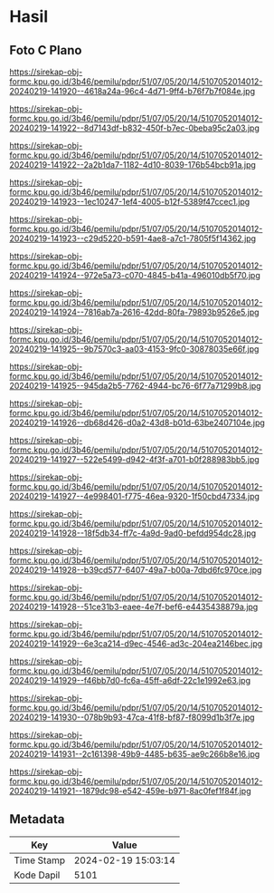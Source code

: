 # Hasil

## Foto C Plano

https://sirekap-obj-formc.kpu.go.id/3b46/pemilu/pdpr/51/07/05/20/14/5107052014012-20240219-141920--4618a24a-96c4-4d71-9ff4-b76f7b7f084e.jpg

https://sirekap-obj-formc.kpu.go.id/3b46/pemilu/pdpr/51/07/05/20/14/5107052014012-20240219-141922--8d7143df-b832-450f-b7ec-0beba95c2a03.jpg

https://sirekap-obj-formc.kpu.go.id/3b46/pemilu/pdpr/51/07/05/20/14/5107052014012-20240219-141922--2a2b1da7-1182-4d10-8039-176b54bcb91a.jpg

https://sirekap-obj-formc.kpu.go.id/3b46/pemilu/pdpr/51/07/05/20/14/5107052014012-20240219-141923--1ec10247-1ef4-4005-b12f-5389f47ccec1.jpg

https://sirekap-obj-formc.kpu.go.id/3b46/pemilu/pdpr/51/07/05/20/14/5107052014012-20240219-141923--c29d5220-b591-4ae8-a7c1-7805f5f14362.jpg

https://sirekap-obj-formc.kpu.go.id/3b46/pemilu/pdpr/51/07/05/20/14/5107052014012-20240219-141924--972e5a73-c070-4845-b41a-496010db5f70.jpg

https://sirekap-obj-formc.kpu.go.id/3b46/pemilu/pdpr/51/07/05/20/14/5107052014012-20240219-141924--7816ab7a-2616-42dd-80fa-79893b9526e5.jpg

https://sirekap-obj-formc.kpu.go.id/3b46/pemilu/pdpr/51/07/05/20/14/5107052014012-20240219-141925--9b7570c3-aa03-4153-9fc0-30878035e66f.jpg

https://sirekap-obj-formc.kpu.go.id/3b46/pemilu/pdpr/51/07/05/20/14/5107052014012-20240219-141925--945da2b5-7762-4944-bc76-6f77a71299b8.jpg

https://sirekap-obj-formc.kpu.go.id/3b46/pemilu/pdpr/51/07/05/20/14/5107052014012-20240219-141926--db68d426-d0a2-43d8-b01d-63be2407104e.jpg

https://sirekap-obj-formc.kpu.go.id/3b46/pemilu/pdpr/51/07/05/20/14/5107052014012-20240219-141927--522e5499-d942-4f3f-a701-b0f288983bb5.jpg

https://sirekap-obj-formc.kpu.go.id/3b46/pemilu/pdpr/51/07/05/20/14/5107052014012-20240219-141927--4e998401-f775-46ea-9320-1f50cbd47334.jpg

https://sirekap-obj-formc.kpu.go.id/3b46/pemilu/pdpr/51/07/05/20/14/5107052014012-20240219-141928--18f5db34-ff7c-4a9d-9ad0-befdd954dc28.jpg

https://sirekap-obj-formc.kpu.go.id/3b46/pemilu/pdpr/51/07/05/20/14/5107052014012-20240219-141928--b39cd577-6407-49a7-b00a-7dbd6fc970ce.jpg

https://sirekap-obj-formc.kpu.go.id/3b46/pemilu/pdpr/51/07/05/20/14/5107052014012-20240219-141928--51ce31b3-eaee-4e7f-bef6-e4435438879a.jpg

https://sirekap-obj-formc.kpu.go.id/3b46/pemilu/pdpr/51/07/05/20/14/5107052014012-20240219-141929--6e3ca214-d9ec-4546-ad3c-204ea2146bec.jpg

https://sirekap-obj-formc.kpu.go.id/3b46/pemilu/pdpr/51/07/05/20/14/5107052014012-20240219-141929--f46bb7d0-fc6a-45ff-a6df-22c1e1992e63.jpg

https://sirekap-obj-formc.kpu.go.id/3b46/pemilu/pdpr/51/07/05/20/14/5107052014012-20240219-141930--078b9b93-47ca-41f8-bf87-f8099d1b3f7e.jpg

https://sirekap-obj-formc.kpu.go.id/3b46/pemilu/pdpr/51/07/05/20/14/5107052014012-20240219-141931--2c161398-49b9-4485-b635-ae9c266b8e16.jpg

https://sirekap-obj-formc.kpu.go.id/3b46/pemilu/pdpr/51/07/05/20/14/5107052014012-20240219-141921--1879dc98-e542-459e-b971-8ac0fef1f84f.jpg


## Metadata

| Key        | Value               |
| ---------- | ------------------- |
| Time Stamp | 2024-02-19 15:03:14 |
| Kode Dapil | 5101                |



